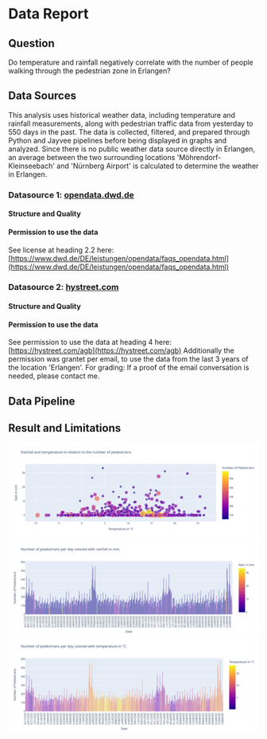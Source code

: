 # Data Report

## Question
<!-- Your question for your whole project -->
Do temperature and rainfall negatively correlate with the number of people walking through the pedestrian zone in Erlangen?

## Data Sources
<!-- Describe your data sources: Why you have chosen them, where they are from, and what data they contain -->
This analysis uses historical weather data, including temperature and rainfall measurements, along with pedestrian traffic data from yesterday to 550 days in the past. The data is collected, filtered, and prepared through Python and Jayvee pipelines before being displayed in graphs and analyzed. Since there is no public weather data source directly in Erlangen, an average between the two surrounding locations 'Möhrendorf-Kleinseebach' and 'Nürnberg Airport' is calculated to determine the weather in Erlangen.

### Datasource 1: [opendata.dwd.de](https://opendata.dwd.de)

#### Structure and Quality
<!-- What is the data structure and quality of your sources? (Compare lecture D01) -->

#### Permission to use the data
<!-- Describe the licenses of your data sources, why you are allowed to use the data and how you are planning to follow their obligations -->
<!-- If your source data is under a standard open-data license just pointing out where to find that is enough information for being allowed to use it, please still describe how you plan to fulfill their obligations -->

See license at heading 2.2 here: [https://www.dwd.de/DE/leistungen/opendata/faqs_opendata.html](https://www.dwd.de/DE/leistungen/opendata/faqs_opendata.html)

### Datasource 2: [hystreet.com](https://www.hystreet.com)

#### Structure and Quality
<!-- What is the data structure and quality of your sources? (Compare lecture D01) -->

#### Permission to use the data
<!-- Describe the licenses of your data sources, why you are allowed to use the data and how you are planning to follow their obligations -->
<!-- If your source data is under a standard open-data license just pointing out where to find that is enough information for being allowed to use it, please still describe how you plan to fulfill their obligations -->

See permission to use the data at heading 4 here: [https://hystreet.com/agb](https://hystreet.com/agb)
Additionally the permission was grantet per email, to use the data from the last 3 years of the location 'Erlangen'.
For grading: If a proof of the email conversation is needed, please contact me.

## Data Pipeline
<!-- Describe your data pipeline on a high level, which technology did you use to implement it -->
<!-- Which transformation or cleaning steps did you do and why? -->
<!-- What problems did you encounter and how did you solve them? -->
<!-- Describe how your pipeline deals with errors or changing input data -->

## Result and Limitations
<!-- Describe the output data of your data pipeline -->
<!-- What is the data structure and quality of your result? (Compare lecture D01) -->
<!-- What data format did you choose as the output of your pipeline and why -->
<!-- Critically reflect on your data and any potential issues you anticipate for your final report -->

![1](pics/plot1.png)
![2](pics/plot2.png)
![3](pics/plot3.png)
